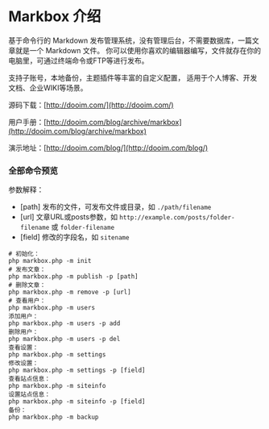 # Markbox 介绍

基于命令行的 Markdown 发布管理系统，没有管理后台，不需要数据库，一篇文章就是一个 Markdown 文件。
你可以使用你喜欢的编辑器编写，文件就存在你的电脑里，可通过终端命令或FTP等进行发布。

支持子账号，本地备份，主题插件等丰富的自定义配置，
适用于个人博客、开发文档、企业WIKI等场景。

源码下载：[http://dooim.com/](http://dooim.com/)

用户手册：[http://dooim.com/blog/archive/markbox](http://dooim.com/blog/archive/markbox)

演示地址：[http://dooim.com/blog/](http://dooim.com/blog/)

### 全部命令预览
参数解释：
* [path] 发布的文件，可发布文件或目录，如 `./path/filename`
* [url] 文章URL或posts参数，如 `http://example.com/posts/folder-filename` 或 `folder-filename`
* [field] 修改的字段名，如 `sitename`

```
# 初始化：
php markbox.php -m init
# 发布文章：
php markbox.php -m publish -p [path]
# 删除文章：
php markbox.php -m remove -p [url]
# 查看用户：
php markbox.php -m users
添加用户：
php markbox.php -m users -p add
删除用户：
php markbox.php -m users -p del
查看设置：
php markbox.php -m settings
修改设置：
php markbox.php -m settings -p [field]
查看站点信息：  
php markbox.php -m siteinfo
设置站点信息：  
php markbox.php -m siteinfo -p [field]
备份：  
php markbox.php -m backup
```

